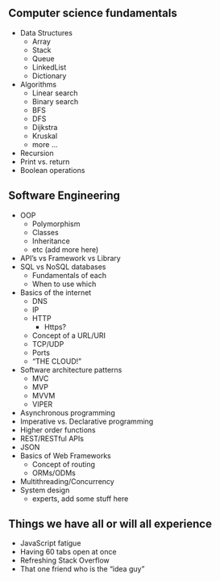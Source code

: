 ## Computer science fundamentals
  * Data Structures
    * Array
    * Stack
    * Queue
    * LinkedList
    * Dictionary
  * Algorithms
    * Linear search
    * Binary search
    * BFS
    * DFS
    * Dijkstra
    * Kruskal
    * more …
  * Recursion
  * Print vs. return
  * Boolean operations
 
## Software Engineering
  * OOP
    * Polymorphism
    * Classes
    * Inheritance
    * etc (add more here)
  * API’s vs Framework vs Library
  * SQL vs NoSQL databases
    * Fundamentals of each 
    * When to use which 
  * Basics of the internet
    * DNS
    * IP
    * HTTP
      * Https?
    * Concept of a URL/URI
    * TCP/UDP
    * Ports
    * “THE CLOUD!”
  * Software architecture patterns
    * MVC
    * MVP
    * MVVM
    * VIPER
  * Asynchronous programming
  * Imperative vs. Declarative programming
  * Higher order functions
  * REST/RESTful APIs
  * JSON
  * Basics of Web Frameworks
    * Concept of routing
    * ORMs/ODMs
  * Multithreading/Concurrency 
  * System design
    * experts, add some stuff here

## Things we have all or will all experience
  * JavaScript fatigue
  * Having 60 tabs open at once
  * Refreshing Stack Overflow
  * That one friend who is the “idea guy”
